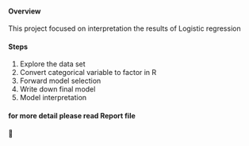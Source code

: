 
#### Overview
This project focused on interpretation the results of Logistic regression

#### Steps
1. Explore the data set
2. Convert categorical variable to factor in R
3. Forward model selection 
4. Write down final model
5. Model interpretation 

#### for more detail please read Report file

🐣 
